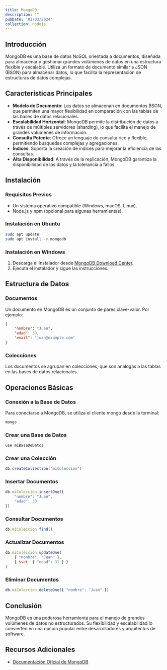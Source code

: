 ```yaml
---
title: MongoDB
description: ""
pubDate: '01/03/2024'
collection: nodejs
---
```


## Introducción

MongoDB es una base de datos NoSQL orientada a documentos, diseñada para almacenar y gestionar grandes volúmenes de datos en una estructura flexible y escalable. Utiliza un formato de documento similar a JSON (BSON) para almacenar datos, lo que facilita la representación de estructuras de datos complejas.

## Características Principales

- **Modelo de Documento**: Los datos se almacenan en documentos BSON, que permiten una mayor flexibilidad en comparación con las tablas de las bases de datos relacionales.
- **Escalabilidad Horizontal**: MongoDB permite la distribución de datos a través de múltiples servidores (sharding), lo que facilita el manejo de grandes volúmenes de información.
- **Consulta Potente**: Ofrece un lenguaje de consulta rico y flexible, permitiendo búsquedas complejas y agregaciones.
- **Índices**: Soporta la creación de índices para mejorar la eficiencia de las consultas.
- **Alta Disponibilidad**: A través de la replicación, MongoDB garantiza la disponibilidad de los datos y la tolerancia a fallos.

## Instalación

### Requisitos Previos

- Un sistema operativo compatible (Windows, macOS, Linux).
- Node.js y npm (opcional para algunas herramientas).

### Instalación en Ubuntu

```bash
sudo apt update
sudo apt install -y mongodb
```

### Instalación en Windows

1. Descarga el instalador desde <a href="https://www.mongodb.com/try/download/community" target="_blank">MongoDB Download Center</a>.
2. Ejecuta el instalador y sigue las instrucciones.

## Estructura de Datos

### Documentos

Un documento en MongoDB es un conjunto de pares clave-valor. Por ejemplo:

```json
{
    "nombre": "Juan",
    "edad": 30,
    "email": "juan@example.com"
}
```

### Colecciones

Los documentos se agrupan en colecciones, que son análogas a las tablas en las bases de datos relacionales.

## Operaciones Básicas

### Conexión a la Base de Datos

Para conectarse a MongoDB, se utiliza el cliente mongo desde la terminal:

```bash
mongo
```

### Crear una Base de Datos

```javascript
use miBaseDeDatos
```

### Crear una Colección

```javascript
db.createCollection("miColeccion")
```

### Insertar Documentos

```javascript
db.miColeccion.insertOne({
    "nombre": "Juan",
    "edad": 30
})
```

### Consultar Documentos

```javascript
db.miColeccion.find()
```

### Actualizar Documentos

```javascript
db.miColeccion.updateOne(
    { "nombre": "Juan" },
    { $set: { "edad": 31 } }
)
```

### Eliminar Documentos

```javascript
db.miColeccion.deleteOne({ "nombre": "Juan" })
```

## Conclusión

MongoDB es una poderosa herramienta para el manejo de grandes volúmenes de datos no estructurados. Su flexibilidad y escalabilidad lo convierten en una opción popular entre desarrolladores y arquitectos de software.

## Recursos Adicionales

* <a href="https://www.mongodb.com/docs/" target="_blank">Documentación Oficial de MongoDB</a>